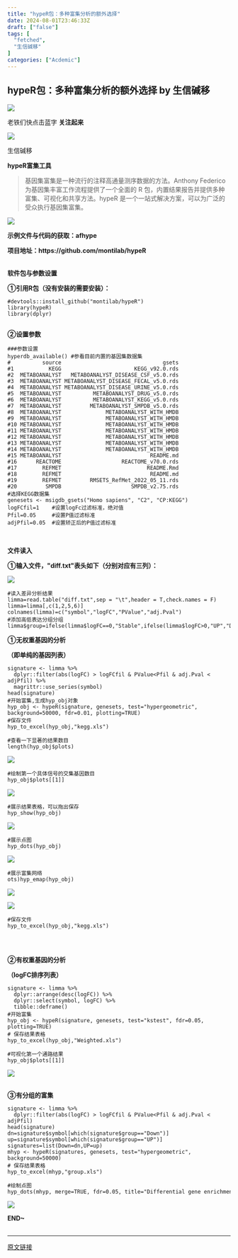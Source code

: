 ```yaml
---
title: "hypeR包：多种富集分析的额外选择"
date: 2024-08-01T23:46:33Z
draft: ["false"]
tags: [
  "fetched",
  "生信碱移"
]
categories: ["Acdemic"]
---
```

hypeR包：多种富集分析的额外选择 by 生信碱移
------
<div><section powered-by="xiumi.us"><section><section powered-by="xiumi.us"><section><section><section powered-by="xiumi.us"><section><section powered-by="xiumi.us"><section><img data-ratio="1.0324675324675325" data-src="https://mmbiz.qpic.cn/mmbiz_gif/lN9Tp5oiaqHFn9Rg6MwMU3ukMR9ROPh7bf7QWHEMwhUBUwSUKFsV8oK9noHic3jLaeJVQewHJcLq1cTXVAat35Tw/640?wx_fmt=gif" data-type="gif" data-w="154" src="https://mmbiz.qpic.cn/mmbiz_gif/lN9Tp5oiaqHFn9Rg6MwMU3ukMR9ROPh7bf7QWHEMwhUBUwSUKFsV8oK9noHic3jLaeJVQewHJcLq1cTXVAat35Tw/640?wx_fmt=gif"></section></section></section></section></section><section><section powered-by="xiumi.us"><section><p>老铁们快点击蓝字 <strong>关注起来</strong></p></section></section></section><section><section powered-by="xiumi.us"><section><section powered-by="xiumi.us"><section><img data-ratio="1.0324675324675325" data-src="https://mmbiz.qpic.cn/mmbiz_gif/lN9Tp5oiaqHFn9Rg6MwMU3ukMR9ROPh7bf7QWHEMwhUBUwSUKFsV8oK9noHic3jLaeJVQewHJcLq1cTXVAat35Tw/640?wx_fmt=gif" data-type="gif" data-w="154" src="https://mmbiz.qpic.cn/mmbiz_gif/lN9Tp5oiaqHFn9Rg6MwMU3ukMR9ROPh7bf7QWHEMwhUBUwSUKFsV8oK9noHic3jLaeJVQewHJcLq1cTXVAat35Tw/640?wx_fmt=gif"></section></section></section></section></section></section></section></section></section><section data-class="_mbEditor" data-id="15520"><section><section data-src="https://mmbiz.qlogo.cn/mmbiz_png/SNYb3icBibCTCKbvxVO0e7RbdL9JJhubuo53vK5Bm0baDkTOFVSlJvib0riaBZibRibwhZAORfuK61a8AmDWqUbepHpg/0?wx_fmt=png"><section><section data-mpa-powered-by="yiban.io" data-darkmode-bgcolor-16095509242984="rgb(25, 25, 25)" data-darkmode-original-bgcolor-16095509242984="rgb(255, 255, 255)" data-style='white-space: normal; max-width: 100%; letter-spacing: 0.544px; text-size-adjust: auto; background-color: rgb(255, 255, 255); font-family: "Helvetica Neue", Helvetica, "Hiragino Sans GB", "Microsoft YaHei", Arial, sans-serif; box-sizing: border-box !important; overflow-wrap: break-word !important;'><section data-darkmode-bgcolor-16095509242984="rgb(25, 25, 25)" data-darkmode-original-bgcolor-16095509242984="rgb(255, 255, 255)"><section data-darkmode-bgcolor-16095509242984="rgb(25, 25, 25)" data-darkmode-original-bgcolor-16095509242984="rgb(255, 255, 255)"><section data-id="85660" data-custom="rgb(117, 117, 118)" data-color="rgb(117, 117, 118)" data-darkmode-bgcolor-16095509242984="rgb(25, 25, 25)" data-darkmode-original-bgcolor-16095509242984="rgb(255, 255, 255)"><section data-darkmode-bgcolor-16095509242984="rgb(25, 25, 25)" data-darkmode-original-bgcolor-16095509242984="rgb(255, 255, 255)"><section data-darkmode-bgcolor-16095509242984="rgb(25, 25, 25)" data-darkmode-original-bgcolor-16095509242984="rgb(255, 255, 255)"><section data-darkmode-bgcolor-16095509242984="rgb(25, 25, 25)" data-darkmode-original-bgcolor-16095509242984="rgb(255, 255, 255)"><section data-darkmode-bgcolor-16095509242984="rgb(25, 25, 25)" data-darkmode-original-bgcolor-16095509242984="rgb(255, 255, 255)"><section data-darkmode-bgcolor-16095509242984="rgb(25, 25, 25)" data-darkmode-original-bgcolor-16095509242984="rgb(255, 255, 255)"><section data-id="85660" data-custom="rgb(117, 117, 118)" data-color="rgb(117, 117, 118)" data-darkmode-bgcolor-16095509242984="rgb(25, 25, 25)" data-darkmode-original-bgcolor-16095509242984="rgb(255, 255, 255)"><section data-darkmode-bgcolor-16095509242984="rgb(25, 25, 25)" data-darkmode-original-bgcolor-16095509242984="rgb(255, 255, 255)" data-style="margin-top: 2em; padding-top: 0.5em; padding-bottom: 0.5em; max-width: 100%; border-style: solid none; text-decoration: inherit; border-top-color: rgb(204, 204, 204); border-bottom-color: rgb(204, 204, 204); border-top-width: 1px; border-bottom-width: 1px; box-sizing: border-box !important; overflow-wrap: break-word !important;"><p><span>生信碱移</span></p><section><span><strong>hypeR富集工具</strong></span></section></section></section></section></section></section></section></section></section></section></section></section><blockquote data-type="2" data-url="" data-author-name="" data-content-utf8-length="68" data-source-title="" data-darkmode-bgcolor-16095509242984="rgb(25, 25, 25)" data-darkmode-original-bgcolor-16095509242984="rgb(255, 255, 255)" data-darkmode-color-16095509242984="rgba(163, 163, 163, 0.498)" data-darkmode-original-color-16095509242984="rgba(0, 0, 0, 0.498)" data-style='color: rgba(0, 0, 0, 0.498); white-space: normal; max-width: 100%; letter-spacing: 0.544px; font-family: -apple-system-font, system-ui, "Helvetica Neue", "PingFang SC", "Hiragino Sans GB", "Microsoft YaHei UI", "Microsoft YaHei", Arial, sans-serif; background-color: rgb(255, 255, 255); box-sizing: border-box !important; overflow-wrap: break-word !important;'><p><span>基因集富集是一种流行的注释高通量测序数据的方法。Anthony Federico为基因集丰富工作流程提供了一个全面的 R 包，内置结果报告并提供多种富集、可视化和共享方法。hypeR 是一个一站式解决方案，可以为广泛的受众执行基因集富集。</span></p></blockquote><section data-tools="135编辑器" data-id="89174"><section><section><section><img data-galleryid="" data-ratio="0.9195767195767196" data-s="300,640" data-src="https://mmbiz.qpic.cn/mmbiz_png/LvUIqvYKCeVgpzZ4otBFF5HAptOO3xmGYP8z4TP4lZPCjQgjPx3UEOibCz7PhcgxO38Xiadw0cZOmkYkfDr9ClbA/640?wx_fmt=png" data-type="png" data-w="945" src="https://mmbiz.qpic.cn/mmbiz_png/LvUIqvYKCeVgpzZ4otBFF5HAptOO3xmGYP8z4TP4lZPCjQgjPx3UEOibCz7PhcgxO38Xiadw0cZOmkYkfDr9ClbA/640?wx_fmt=png"></section><p><span><strong>示例文件与代码的获取：</strong></span><span><strong>afhype</strong></span></p><p><span><strong>项目地址：https://github.com/montilab/hypeR</strong></span></p></section></section></section><section><br></section><section><span><strong><strong><span>软件包与参数设置</span></strong></strong></span></section><p><span><strong><span>①引用R包（没有安装的需要安装）：</span></strong></span></p><pre data-tool="markdown.com.cn编辑器"><span></span><code>#devtools::install_github("montilab/hypeR")<br>library(hypeR)<br>library(dplyr)<br></code></pre><pre data-tool="markdown.com.cn编辑器"></pre><section><span><strong><span>②设置参数</span></strong></span></section><pre data-tool="markdown.com.cn编辑器"><span></span><code>###参数设置<br>hyperdb_available() #参看目前内置的基因集数据集<br>#          source                                gsets<br>#1           KEGG                       KEGG_v92.0.rds<br>#2  METABOANALYST   METABOANALYST_DISEASE_CSF_v5.0.rds<br>#3  METABOANALYST METABOANALYST_DISEASE_FECAL_v5.0.rds<br>#4  METABOANALYST METABOANALYST_DISEASE_URINE_v5.0.rds<br>#5  METABOANALYST          METABOANALYST_DRUG_v5.0.rds<br>#6  METABOANALYST          METABOANALYST_KEGG_v5.0.rds<br>#7  METABOANALYST         METABOANALYST_SMPDB_v5.0.rds<br>#8  METABOANALYST              METABOANALYST_WITH_HMDB<br>#9  METABOANALYST              METABOANALYST_WITH_HMDB<br>#10 METABOANALYST              METABOANALYST_WITH_HMDB<br>#11 METABOANALYST              METABOANALYST_WITH_HMDB<br>#12 METABOANALYST              METABOANALYST_WITH_HMDB<br>#13 METABOANALYST              METABOANALYST_WITH_HMDB<br>#14 METABOANALYST              METABOANALYST_WITH_HMDB<br>#15 METABOANALYST                            README.md<br>#16      REACTOME                   REACTOME_v70.0.rds<br>#17        REFMET                           README.Rmd<br>#18        REFMET                            README.md<br>#19        REFMET         RMSETS_RefMet_2022_05_11.rds<br>#20         SMPDB                      SMPDB_v2.75.rds<br>#选择KEGG数据集<br>genesets &lt;- msigdb_gsets("Homo sapiens", "C2", "CP:KEGG")<br>logFCfil=1    #设置logFc过滤标准，绝对值<br>Pfil=0.05     #设置P值过滤标准<br>adjPfil=0.05  #设置矫正后的P值过滤标准</code></pre><section><br></section><p><span><strong><strong><span>文件读入</span></strong></strong></span></p><section><span><strong><span>①输入文件，<span>"diff.txt"</span></span></strong><strong><span>表头如下（分别对应有三列）</span></strong><strong><span>：</span></strong></span></section><p><img data-galleryid="" data-ratio="0.8232044198895028" data-s="300,640" data-src="https://mmbiz.qpic.cn/mmbiz_png/LvUIqvYKCeVgpzZ4otBFF5HAptOO3xmGNA80006PUBhIFzGEiajx9Vbg9DEC5Hh0wmk0M2kjEKDaEwz8rqxLrNA/640?wx_fmt=png" data-type="png" data-w="543" src="https://mmbiz.qpic.cn/mmbiz_png/LvUIqvYKCeVgpzZ4otBFF5HAptOO3xmGNA80006PUBhIFzGEiajx9Vbg9DEC5Hh0wmk0M2kjEKDaEwz8rqxLrNA/640?wx_fmt=png"></p><p><strong></strong></p><pre data-tool="markdown.com.cn编辑器"><span></span><code>#读入差异分析结果<br>limma=read.table("diff.txt",sep = "\t",header = T,check.names = F)<br>limma=limma[,c(1,2,5,6)]<br>colnames(limma)=c("symbol","logFC","PValue","adj.Pval")<br>#添加高低表达分组分组<br>limma$group=ifelse(limma$logFC==0,"Stable",ifelse(limma$logFC&gt;0,"UP","Down"))</code></pre><p><span><strong><strong><span></span></strong></strong></span></p><p><span><strong><strong><span>①无权重基因的分析</span></strong></strong></span></p><section><span><strong><strong><span>（即单纯的基因列表）</span></strong></strong></span></section><pre data-tool="markdown.com.cn编辑器"><span></span><code>signature &lt;- limma %&gt;% <br>  dplyr::filter(abs(logFC) &gt; logFCfil &amp; PValue&lt;Pfil &amp; adj.Pval &lt; adjPfil) %&gt;% <br>  magrittr::use_series(symbol)<br>head(signature)<br>#开始富集,生成hyp_obj对象<br>hyp_obj &lt;- hypeR(signature, genesets, test="hypergeometric", background=50000, fdr=0.01, plotting=TRUE)<br>#保存文件<br>hyp_to_excel(hyp_obj,"kegg.xls")</code></pre><pre data-tool="markdown.com.cn编辑器"><span></span><code>#查看一下显著的结果数目<br>length(hyp_obj$plots)<br></code></pre><p><img data-galleryid="" data-ratio="0.18433179723502305" data-s="300,640" data-src="https://mmbiz.qpic.cn/mmbiz_png/LvUIqvYKCeVgpzZ4otBFF5HAptOO3xmGYYhUv88r6WziceIBXuIR3G7N7YM8icmpd90dCzs0iaclHj3YTT75DicKFw/640?wx_fmt=png" data-type="png" data-w="217" src="https://mmbiz.qpic.cn/mmbiz_png/LvUIqvYKCeVgpzZ4otBFF5HAptOO3xmGYYhUv88r6WziceIBXuIR3G7N7YM8icmpd90dCzs0iaclHj3YTT75DicKFw/640?wx_fmt=png"></p><pre data-tool="markdown.com.cn编辑器"><span></span><code>#绘制第一个具体信号的交集基因数目<br>hyp_obj$plots[[1]]<br></code></pre><section><img data-galleryid="" data-ratio="0.6659528907922913" data-s="300,640" data-src="https://mmbiz.qpic.cn/mmbiz_png/LvUIqvYKCeVgpzZ4otBFF5HAptOO3xmG1AFcJQicOnb9GA4yj4VQPgzcvBdyn1iaux0g8VnmJu699UvziaQ2SQDdw/640?wx_fmt=png" data-type="png" data-w="467" src="https://mmbiz.qpic.cn/mmbiz_png/LvUIqvYKCeVgpzZ4otBFF5HAptOO3xmG1AFcJQicOnb9GA4yj4VQPgzcvBdyn1iaux0g8VnmJu699UvziaQ2SQDdw/640?wx_fmt=png"></section><pre data-tool="markdown.com.cn编辑器"><span></span><code>#<span>展示结果表格，可以拖出保存</span><br><span>hyp_show(hyp_obj)</span><span></span></code></pre><p><img data-galleryid="" data-ratio="0.5037037037037037" data-s="300,640" data-src="https://mmbiz.qpic.cn/mmbiz_png/LvUIqvYKCeVgpzZ4otBFF5HAptOO3xmGKBtSzCBLjiaQeCWyIcaBsem52zlDDOaIWTiaSiadQdtLaTWVUiayMGl3GQ/640?wx_fmt=png" data-type="png" data-w="1080" src="https://mmbiz.qpic.cn/mmbiz_png/LvUIqvYKCeVgpzZ4otBFF5HAptOO3xmGKBtSzCBLjiaQeCWyIcaBsem52zlDDOaIWTiaSiadQdtLaTWVUiayMGl3GQ/640?wx_fmt=png"></p><pre data-tool="markdown.com.cn编辑器"><span></span><code>#<span>展示点图</span><br>hyp_dots(hyp_obj)<span></span></code></pre><p><img data-galleryid="" data-ratio="0.9970104633781763" data-s="300,640" data-src="https://mmbiz.qpic.cn/mmbiz_png/LvUIqvYKCeVgpzZ4otBFF5HAptOO3xmGaN6sJVVlibjueekwhvGLnjfzpSj0aExwrGNuLMX02k3yb7nS1xApnrw/640?wx_fmt=png" data-type="png" data-w="669" src="https://mmbiz.qpic.cn/mmbiz_png/LvUIqvYKCeVgpzZ4otBFF5HAptOO3xmGaN6sJVVlibjueekwhvGLnjfzpSj0aExwrGNuLMX02k3yb7nS1xApnrw/640?wx_fmt=png"></p><pre data-tool="markdown.com.cn编辑器"><span></span><code>#展示富集网络<br>ots)hyp_emap(hyp_obj)</code></pre><section><img data-galleryid="" data-ratio="0.9467455621301775" data-s="300,640" data-src="https://mmbiz.qpic.cn/mmbiz_png/LvUIqvYKCeVgpzZ4otBFF5HAptOO3xmGZRGVfR54nDwdlOPW2ug9EoAmefibIGO0q2bRDFKo8DMWb0H4qL7oOgg/640?wx_fmt=png" data-type="png" data-w="338" src="https://mmbiz.qpic.cn/mmbiz_png/LvUIqvYKCeVgpzZ4otBFF5HAptOO3xmGZRGVfR54nDwdlOPW2ug9EoAmefibIGO0q2bRDFKo8DMWb0H4qL7oOgg/640?wx_fmt=png"></section><p><img data-galleryid="" data-ratio="0.7493074792243767" data-s="300,640" data-src="https://mmbiz.qpic.cn/mmbiz_png/LvUIqvYKCeVgpzZ4otBFF5HAptOO3xmGLETvE6txPPCSjtWQzVsO1fkK0n01IiaibficWUH73kMu55YxMw09DOvxQ/640?wx_fmt=png" data-type="png" data-w="722" src="https://mmbiz.qpic.cn/mmbiz_png/LvUIqvYKCeVgpzZ4otBFF5HAptOO3xmGLETvE6txPPCSjtWQzVsO1fkK0n01IiaibficWUH73kMu55YxMw09DOvxQ/640?wx_fmt=png"></p><pre data-tool="markdown.com.cn编辑器"><span></span><code>#保存文件<br>hyp_to_excel(hyp_obj,"kegg.xls")<br></code></pre><pre data-tool="markdown.com.cn编辑器"></pre><section><br></section><p><span><strong><strong><span>②有权重基因的分析</span></strong></strong></span></p><p><span><strong><strong><span>（logFC排序列表）</span></strong></strong></span></p><section><span><em></em></span></section><section><strong></strong></section><pre data-tool="markdown.com.cn编辑器"><span></span><code>signature &lt;- limma %&gt;% <br>  dplyr::arrange(desc(logFC)) %&gt;% <br>  dplyr::select(symbol, logFC) %&gt;% <br>  tibble::deframe()<br>#开始富集<br>hyp_obj &lt;- hypeR(signature, genesets, test="kstest", fdr=0.05, plotting=TRUE)<br># 保存结果表格<br>hyp_to_excel(hyp_obj,"Weighted.xls")</code></pre><pre data-tool="markdown.com.cn编辑器"><code>#可视化第一个通路结果<br>hyp_obj$plots[[1]]<br></code></pre><p><img data-galleryid="" data-ratio="0.6801968019680197" data-s="300,640" data-src="https://mmbiz.qpic.cn/mmbiz_png/LvUIqvYKCeVgpzZ4otBFF5HAptOO3xmGzGruDKzzf5s8eGZKicdtQMeYpXcy2DW3W5q0TX66wnsx6xuhlbuSib2g/640?wx_fmt=png" data-type="png" data-w="813" src="https://mmbiz.qpic.cn/mmbiz_png/LvUIqvYKCeVgpzZ4otBFF5HAptOO3xmGzGruDKzzf5s8eGZKicdtQMeYpXcy2DW3W5q0TX66wnsx6xuhlbuSib2g/640?wx_fmt=png"></p><section><br></section><section><span><strong><strong><span>③有分组的富集</span></strong></strong></span></section><pre data-tool="markdown.com.cn编辑器"><span></span><code>signature &lt;- limma %&gt;% <br>  dplyr::filter(abs(logFC) &gt; logFCfil &amp; PValue&lt;Pfil &amp; adj.Pval &lt; adjPfil)<br>head(signature)<br>dn=signature$symbol[which(signature$group=="Down")]<br>up=signature$symbol[which(signature$group=="UP")]<br>signatures=list(Down=dn,UP=up)<br>mhyp &lt;- hypeR(signatures, genesets, test="hypergeometric", background=50000)<br># 保存结果表格<br>hyp_to_excel(mhyp,"group.xls")</code></pre><pre data-tool="markdown.com.cn编辑器"><span></span><code>#绘制点图<br>hyp_dots(mhyp, merge=TRUE, fdr=0.05, title="Differential gene enrichment")<br></code></pre><p><img data-galleryid="" data-ratio="1.0362976406533575" data-s="300,640" data-src="https://mmbiz.qpic.cn/mmbiz_png/LvUIqvYKCeVgpzZ4otBFF5HAptOO3xmGBmNkfu4HtspBWjQbWeQB6a0PV3l1qYNUQgCkoPblEbaibz4Y24k7YeA/640?wx_fmt=png" data-type="png" data-w="551" src="https://mmbiz.qpic.cn/mmbiz_png/LvUIqvYKCeVgpzZ4otBFF5HAptOO3xmGBmNkfu4HtspBWjQbWeQB6a0PV3l1qYNUQgCkoPblEbaibz4Y24k7YeA/640?wx_fmt=png"><strong><strong><strong><strong></strong></strong></strong></strong></p><section><strong><strong><strong></strong></strong></strong></section><section><mp-common-profile data-id="MzkyNTIzMzYyMA==" data-pluginname="mpprofile" data-headimg="http://mmbiz.qpic.cn/mmbiz_png/LvUIqvYKCeXYZNMxRMnjiaicO2a27jDZ2FgQga8TdeQcsGRJRIn2IInkKtfcbbMXOBSViaPXpTOBulUlNzd11pzow/0?wx_fmt=png" data-nickname="生信碱移" data-alias="liudoufu307" data-signature="春来秋至，分享我的所见与所识" data-from="2" data-is_biz_ban="0" data-weui-theme="light"></mp-common-profile></section><section><strong><span>END~</span></strong></section><section><strong><span><br></span></strong></section><section><strong></strong></section><section><strong></strong></section></section></section></section></section><p><mp-style-type data-value="3"></mp-style-type></p></div>  
<hr>
<a href="https://mp.weixin.qq.com/s/bfDhWsACdX7RVej0OA67Xw",target="_blank" rel="noopener noreferrer">原文链接</a>
